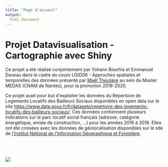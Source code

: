 ```yaml
---
title: "Page d'accueil"
output: 
  html_document
---
```


# Projet Datavisualisation - Cartographie avec Shiny

Ce projet a &#xE9;t&#xE9; r&#xE9;alis&#xE9; conjointement par Yohann Bourhis et Emmanuel Daveau dans le cadre du cours USID06 - Approches spatiales et temporelles des donn&#xE9;es pr&#xE9;sent&#xE9; par [Ma&#xEB;l Theuli&#xE8;re](https://github.com/MaelTheuliere) au sein du Master MEDAS (CNAM de Nantes), pour la promotion 2018-2020.

Ce projet avait pour but d'exploiter les donn&#xE9;es du R&#xE9;pertoire de Logements Locatifs des Bailleurs Sociaux disponibles en open data sur le site <https://www.data.gouv.fr/fr/datasets/repertoire-des-logements-locatifs-des-bailleurs-sociaux/>. Ces donn&#xE9;es contiennent plusieurs indications sur le parc locatif social fran&#xE7;ais (adresse, cat&#xE9;gorie &#xE9;nerg&#xE9;tique, ann&#xE9;e de construction, ...) pour les ann&#xE9;es 2016 &#xE0; 2018. Elles ont &#xE9;t&#xE9; crois&#xE9;es avec les donn&#xE9;es de g&#xE9;olocalisation disponibles sur le site de [l'Institut National de l'Information G&#xE9;ographique et Foresti&#xE8;re](http://professionnels.ign.fr/adminexpress). 

<br/><br/><br/>
![](img/LeCnamLOIRE.jpg)

